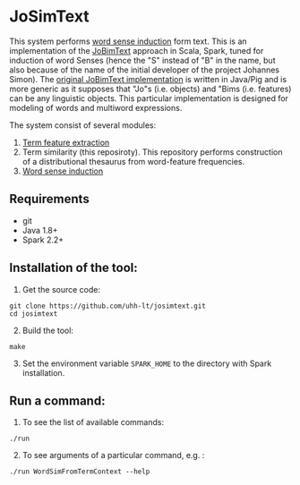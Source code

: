 JoSimText
========

This system performs [word sense induction](https://en.wikipedia.org/wiki/Word-sense_induction) form text. This is an implementation of the [JoBimText](http://www.jobimtext.org) approach 
 in Scala, Spark, tuned for induction of word Senses (hence the "S" instead of "B" in the name, but also because of the
 name of the initial developer of the project Johannes Simon). The [original JoBimText implementation](http://maggie.lt.informatik.tu-darmstadt.de/jobimtext/downloads/) is written 
 in Java/Pig and is more generic as it supposes that "Jo"s (i.e. objects) and "Bims (i.e. features) can be any linguistic objects. This particular implementation is designed for modeling of 
  words and multiword expressions. 


The system consist of several modules:

1. [Term feature extraction](https://github.com/uhh-lt/lefex)
2. Term similarity (this reposiroty). This repository performs construction of a distributional thesaurus from word-feature frequencies.
3. [Word sense induction](https://github.com/uhh-lt/chinese-whispers)


Requirements
------------

- git
- Java 1.8+
- Spark 2.2+


Installation of the tool:
-----------

1. Get the source code:

```shell
git clone https://github.com/uhh-lt/josimtext.git
cd josimtext
```

2. Build the tool:

```shell
make
```

3. Set the environment variable ```SPARK_HOME``` to the directory with Spark installation.

Run a command:
------------

1. To see the list of available commands:
```shell
./run
```

2. To see arguments of a particular command, e.g. :

```shell
./run WordSimFromTermContext --help
```

